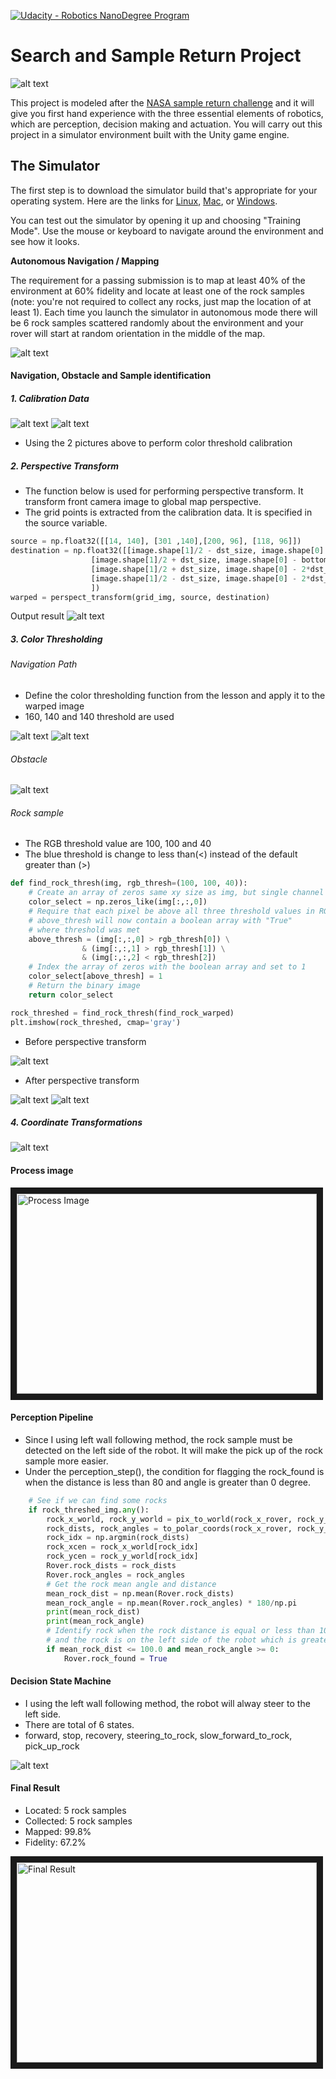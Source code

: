[//]: # (Image References)
[image_0]: ./misc/rover_image.jpg
[![Udacity - Robotics NanoDegree Program](https://s3-us-west-1.amazonaws.com/udacity-robotics/Extra+Images/RoboND_flag.png)](https://www.udacity.com/robotics)
# Search and Sample Return Project


![alt text][image_0] 

This project is modeled after the [NASA sample return challenge](https://www.nasa.gov/directorates/spacetech/centennial_challenges/sample_return_robot/index.html) and it will give you first hand experience with the three essential elements of robotics, which are perception, decision making and actuation.  You will carry out this project in a simulator environment built with the Unity game engine.  

## The Simulator
The first step is to download the simulator build that's appropriate for your operating system.  Here are the links for [Linux](https://s3-us-west-1.amazonaws.com/udacity-robotics/Rover+Unity+Sims/Linux_Roversim.zip), [Mac](	https://s3-us-west-1.amazonaws.com/udacity-robotics/Rover+Unity+Sims/Mac_Roversim.zip), or [Windows](https://s3-us-west-1.amazonaws.com/udacity-robotics/Rover+Unity+Sims/Windows_Roversim.zip).  

You can test out the simulator by opening it up and choosing "Training Mode".  Use the mouse or keyboard to navigate around the environment and see how it looks.

**Autonomous Navigation / Mapping**

The requirement for a passing submission is to map at least 40% of the environment at 60% fidelity and locate at least one of the rock samples (note: you're not required to collect any rocks, just map the location of at least 1). Each time you launch the simulator in autonomous mode there will be 6 rock samples scattered randomly about the environment and your rover will start at random orientation in the middle of the map.

[//]: # (Image References)
[image1]: ./misc/rover_image.jpg
[image2]: ./calibration_images/example_grid1.jpg
[image3]: ./calibration_images/example_rock1.jpg 
[image4]: ./output/warped_example.jpg
[image5]: ./output/warped_path_threshed.jpg
[image6]: ./output/warped_obstacle_threshed.jpg
[image7]: ./output/warped_rock.jpg
[image8]: ./output/warped_rock_threshed.jpg
[image9]: ./output/coordinate_transform.jpg
[image10]: ./output/state_machine.jpg
[image11]: ./output/rock_sample_threshed.jpg

![alt text][image1]

#### Navigation, Obstacle and Sample identification

##### 1. Calibration Data

![alt text][image2] ![alt text][image3]

* Using the 2 pictures above to perform color threshold calibration

##### 2. Perspective Transform

* The function below is used for performing perspective transform. It transform front camera image to global map perspective.
* The grid points is extracted from the calibration data. It is specified in the source variable.
```python
source = np.float32([[14, 140], [301 ,140],[200, 96], [118, 96]])
destination = np.float32([[image.shape[1]/2 - dst_size, image.shape[0] - bottom_offset],
                  [image.shape[1]/2 + dst_size, image.shape[0] - bottom_offset],
                  [image.shape[1]/2 + dst_size, image.shape[0] - 2*dst_size - bottom_offset], 
                  [image.shape[1]/2 - dst_size, image.shape[0] - 2*dst_size - bottom_offset],
                  ])
warped = perspect_transform(grid_img, source, destination)
```
Output result
![alt text][image4]

##### 3. Color Thresholding

###### Navigation Path
* Define the color thresholding function from the lesson and apply it to the warped image
* 160, 140 and 140 threshold are used

![alt text][image4] ![alt text][image5]

###### Obstacle

![alt text][image6]

###### Rock sample
* The RGB threshold value are 100, 100 and 40
* The blue threshold is change to less than(<) instead of the default greater than (>)
```python
def find_rock_thresh(img, rgb_thresh=(100, 100, 40)):
    # Create an array of zeros same xy size as img, but single channel
    color_select = np.zeros_like(img[:,:,0])
    # Require that each pixel be above all three threshold values in RGB
    # above_thresh will now contain a boolean array with "True"
    # where threshold was met
    above_thresh = (img[:,:,0] > rgb_thresh[0]) \
                & (img[:,:,1] > rgb_thresh[1]) \
                & (img[:,:,2] < rgb_thresh[2])
    # Index the array of zeros with the boolean array and set to 1
    color_select[above_thresh] = 1
    # Return the binary image
    return color_select

rock_threshed = find_rock_thresh(find_rock_warped)
plt.imshow(rock_threshed, cmap='gray')
```
- Before perspective transform

![alt text][image11]

- After perspective transform

![alt text][image7] ![alt text][image8]

##### 4. Coordinate Transformations

![alt text][image9]

#### Process image

<a href="https://youtu.be/dpQAHWBvidI" target="_blank"><img src="output/process_image.jpg" alt="Process Image" width="480" height="320" border="10" /></a>

#### Perception Pipeline
* Since I using left wall following method, the rock sample must be detected on the left side of the robot. It will make the pick up of the rock sample more easier. 
* Under the perception_step(), the condition for flagging the rock_found is when the distance is less than 80 and angle is greater than 0 degree.

```python
    # See if we can find some rocks
    if rock_threshed_img.any():
        rock_x_world, rock_y_world = pix_to_world(rock_x_rover, rock_y_rover, rover_xpos, rover_ypos, rover_yaw, world_size, scale)
        rock_dists, rock_angles = to_polar_coords(rock_x_rover, rock_y_rover)
        rock_idx = np.argmin(rock_dists)
        rock_xcen = rock_x_world[rock_idx]
        rock_ycen = rock_y_world[rock_idx]
        Rover.rock_dists = rock_dists
        Rover.rock_angles = rock_angles
        # Get the rock mean angle and distance
        mean_rock_dist = np.mean(Rover.rock_dists)
        mean_rock_angle = np.mean(Rover.rock_angles) * 180/np.pi
        print(mean_rock_dist)
        print(mean_rock_angle)
        # Identify rock when the rock distance is equal or less than 100.0 
        # and the rock is on the left side of the robot which is greater than 0 degree
        if mean_rock_dist <= 100.0 and mean_rock_angle >= 0:
            Rover.rock_found = True

```

#### Decision State Machine
* I using the left wall following method, the robot will alway steer to the left side.
* There are total of 6 states.
* forward, stop, recovery, steering_to_rock, slow_forward_to_rock, pick_up_rock

![alt text][image10]

#### Final Result

* Located: 5 rock samples
* Collected: 5 rock samples
* Mapped: 99.8%
* Fidelity: 67.2%

<a href="https://youtu.be/LmgOaJYmFpw" target="_blank"><img src="output/final_result.jpg" alt="Final Result" width="480" height="320" border="10" /></a>


